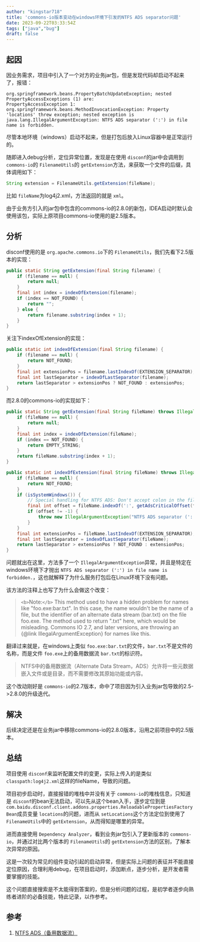 ```yaml
---
author: "kingstar718"
title: 'commons-io版本变动在windows环境下引发的NTFS ADS separator问题'
date: 2023-09-22T03:33:54Z
tags: ["java","bug"]
draft: false
---
```

## 起因

因业务需求，项目中引入了一个对方的业务jar包，但是发现代码却启动不起来了，报错：

```
org.springframework.beans.PropertyBatchUpdateException; nested PropertyAccessExceptions (1) are:
PropertyAccessException 1: org.springframework.beans.MethodInvocationException: Property 'locations' threw exception; nested exception is java.lang.IllegalArgumentException: NTFS ADS separator (':') in file name is forbidden.
```

尽管本地环境（windows）启动不起来，但是打包后放入Linux容器中是正常运行的。

随即进入debug分析，定位异常位置，发现是在使用 `disconf`的jar中会调用到 `commons-io`的 `FilenameUtils`的 `getExtension`方法，来获取一个文件的后缀，具体调用如下：

```java
String extension = FilenameUtils.getExtension(fileName);
```

比如 `fileName`为log4j2.xml，方法返回的就是 `xml`。

由于业务方引入的jar包中包含的commons-io的2.8.0的新包，IDEA启动时默认会使用该包，实际上原项目commons-io使用的是2.5版本。

## 分析

disconf使用的是 `org.apache.commons.io`下的 `FilenameUtils`，我们先看下2.5版本的实现：

```java
public static String getExtension(final String filename) {  
    if (filename == null) {  
        return null;  
    }  
    final int index = indexOfExtension(filename);  
    if (index == NOT_FOUND) {  
        return "";  
    } else {  
        return filename.substring(index + 1);  
    }  
}
```

关注下indexOfExtension的实现：

```java
public static int indexOfExtension(final String filename) {  
    if (filename == null) {  
        return NOT_FOUND;  
    }  
    final int extensionPos = filename.lastIndexOf(EXTENSION_SEPARATOR);  
    final int lastSeparator = indexOfLastSeparator(filename);  
    return lastSeparator > extensionPos ? NOT_FOUND : extensionPos;  
}
```

而2.8.0的commons-io的实现如下：

```java
public static String getExtension(final String fileName) throws IllegalArgumentException {  
    if (fileName == null) {  
        return null;  
    }  
    final int index = indexOfExtension(fileName);  
    if (index == NOT_FOUND) {  
        return EMPTY_STRING;  
    }  
    return fileName.substring(index + 1);  
}
```

```java
public static int indexOfExtension(final String fileName) throws IllegalArgumentException {  
    if (fileName == null) {  
        return NOT_FOUND;  
    }  
    if (isSystemWindows()) {  
        // Special handling for NTFS ADS: Don't accept colon in the fileName.  
        final int offset = fileName.indexOf(':', getAdsCriticalOffset(fileName));  
        if (offset != -1) {  
            throw new IllegalArgumentException("NTFS ADS separator (':') in file name is forbidden.");  
        }  
    }  
    final int extensionPos = fileName.lastIndexOf(EXTENSION_SEPARATOR);  
    final int lastSeparator = indexOfLastSeparator(fileName);  
    return lastSeparator > extensionPos ? NOT_FOUND : extensionPos;  
}
```

问题就出在这里，方法多了一个 `IllegalArgumentException`异常，并且是特定在windows环境下才抛出 `NTFS ADS separator (':') in file name is forbidden.`，这也就解释了为什么服务打包后在Linux环境下没有问题。

该方法的注释上也写了为什么会做这个改变：

> `<b>`Note:`</b>` This method used to have a hidden problem for names like "foo.exe:bar.txt".  In this case, the name wouldn't be the name of a file, but the identifier of an  alternate data stream (bar.txt) on the file foo.exe. The method used to return  ".txt" here, which would be misleading. Commons IO 2.7, and later versions, are throwing  an {@link IllegalArgumentException} for names like this.

翻译过来就是，在windows上类似 `foo.exe:bar.txt`的文件，`bar.txt`不是文件的名称，而是文件 `foo.exe`上的备用数据流 `bar.txt`的标识符。

> NTFS中的备用数据流（Alternate Data Stream，ADS）允许将一些元数据嵌入文件或是目录，而不需要修改其原始功能或内容。

这个改动刚好是 `commons-io`的2.7版本，命中了项目因为引入业务jar包导致的2.5->2.8.0的升级迭代。

## 解决

后续决定还是在业务jar中移除commons-io的2.8.0版本，沿用之前项目中的2.5版本。

## 总结

项目使用 `disconf`来监听配置文件的变更，实际上传入的是类似 `classpath:log4j2.xml`这样的fileName，导致的问题。

项目初步启动时，直接报错的堆栈中并没有关于 `commons-io`的堆栈信息，只知道是 `disconf`的bean无法启动，可以先从这个bean入手，逐步定位到是 `com.baidu.disconf.client.addons.properties.ReloadablePropertiesFactoryBean`成员变量 `locations`的问题，进而从 `setLocations`这个方法定位到使用了 `FilenameUtils`中的 `getExtension`，从而得知是哪里的异常。

进而直接使用 `Dependency Analyzer`，看到业务jar包引入了更新版本的 `commons-io`，并通过对比两个版本的 `FilenameUtils`的 `getExtension`方法的区别，了解本次异常的原因。

这是一次较为常见的组件变动引起的启动异常，但是实际上问题的表征并不能直接定位原因，合理利用debug，在项目启动时，添加断点，逐步分析，是开发者需要掌握的技能。

这个问题直接搜索是不太能得到答案的，但是分析问题的过程，是初学者逐步向熟练者进阶的必备技能，特此记录，以作参考。

## 参考

1. [NTFS ADS（备用数据流）](https://www.cnblogs.com/zUotTe0/p/13455971.html)
